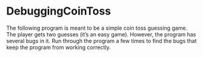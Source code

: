 # DebuggingCoinToss

The following program is meant to be a simple coin toss guessing game. The
player gets two guesses (it’s an easy game). However, the program has several bugs in it. Run through the program a few times to find the bugs that
keep the program from working correctly.
